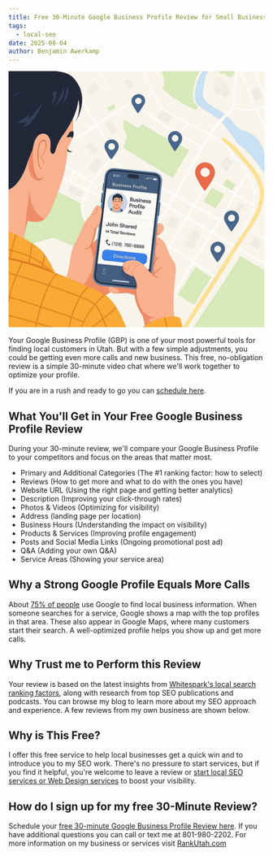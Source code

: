 ```yaml
---
title: Free 30-Minute Google Business Profile Review for Small Businesses in Orem Utah
tags:
  - local-seo
date: 2025-08-04
author: Benjamin Awerkamp
---
```

![person looking up local business information from a Google Business Profile to make a phone call with the background as an image of Google Maps](../media/google-business-profile-audit.jpg)

Your Google Business Profile (GBP) is one of your most powerful tools for finding local customers in Utah. But with a few simple adjustments, you could be getting even more calls and new business. This free, no-obligation review is a simple 30-minute video chat where we'll work together to optimize your profile. 

If you are in a rush and ready to go you can [schedule here](https://calendly.com/rankutah/30min). 

## What You'll Get in Your Free Google Business Profile Review

During your 30-minute review, we'll compare your Google Business Profile to your competitors and focus on the areas that matter most.
- Primary and Additional Categories (The #1 ranking factor: how to select)
- Reviews (How to get more and what to do with the ones you have)
- Website URL (Using the right page and getting better analytics)
- Description (Improving your click-through rates)
- Photos & Videos (Optimizing for visibility)
- Address (landing page per location)
- Business Hours  (Understanding the impact on visibility)
- Products & Services (Improving profile engagement)
- Posts and Social Media Links (Ongoing promotional post ad)
- Q&A (Adding your own Q&A)
- Service Areas (Showing your service area)

## Why a Strong Google Profile Equals More Calls

About [75% of people](https://www.statista.com/statistics/1260363/consumers-using-search-engines-to-find-local-business-info/) use Google to find local business information. When someone searches for a service, Google shows a map with the top profiles in that area. These also appear in Google Maps, where many customers start their search. A well-optimized profile helps you show up and get more calls. 

## Why Trust me to Perform this Review

Your review is based on the latest insights from [Whitespark's local search ranking factors](https://whitespark.ca/local-search-ranking-factors), along with research from top SEO publications and podcasts. You can browse my blog to learn more about my SEO approach and experience. A few reviews from my own business are shown below. 

<!-- Elfsight Google Reviews | Rank Utah -->
<script src="https://static.elfsight.com/platform/platform.js" async></script>
<div class="elfsight-app-caff5808-5afd-415b-b8a6-19ebf5a9e552" data-elfsight-app-lazy></div>

## Why is This Free?

I offer this free service to help local businesses get a quick win and to introduce you to my SEO work. There's no pressure to start services, but if you find it helpful, you're welcome to leave a review or [start local SEO services or Web Design services](https://rankutah.com) to boost your visibility. 

## How do I sign up for my free 30-Minute Review? 

Schedule your [free 30-minute Google Business Profile Review here](https://calendly.com/rankutah/30min). If you have additional questions you can call or text me at 801-980-2202. For more information on my business or services visit [RankUtah.com](https://rankutah.com)